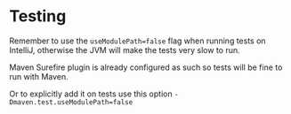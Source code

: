 # Testing

Remember to use the `useModulePath=false` flag when running tests on IntelliJ, otherwise the JVM will make the tests very slow to run.

Maven Surefire plugin is already configured as such so tests will be fine to run with Maven.

Or to explicitly add it on tests use this option `-Dmaven.test.useModulePath=false`